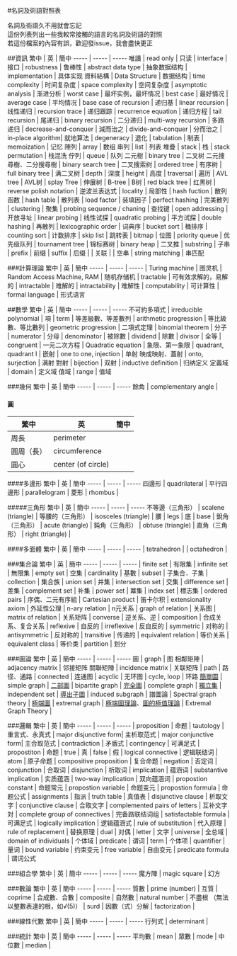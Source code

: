 #名詞及術語對照表

名詞及術語久不用就會忘記  
這份列表列出一些我較常接觸的語言的名詞及術語的對照  
若這份檔案的內容有誤，歡迎發issue，我會盡快更正  

##資訊
繁中 | 英 | 簡中
----- | ----- | -----
唯讀 | read only | 只读
 | interface | 接口
 | robustness | 鲁棒性
 | abstract data type | 抽象数据结构
 | implementation | 具体实现
資料結構 | Data Structure | 数据结构
 | time complexity | 时间复杂度
 | space complexity | 空间复杂度
 | asymptotic analysis | 渐进分析
 | worst case | 最坏实例，最坏情况
 | best case | 最好情况
 | average case | 平均情况
 | base case of recursion | 递归基
 | linear recursion | 线性递归
 | recursion trace | 递归跟踪
 | recurrence equation | 递归方程
 | tail recursion | 尾递归
 | binary recursion | 二分递归
 | multi-way recursion | 多路递归
 | decrease-and-conquer | 減而治之
 | divide-and-conquer | 分而治之
 |  in-place algorithm| 就地算法
 | degeneracy | 退化
 | tabulation | 制表
 | memoization | 记忆
陣列 | array | 数组
串列 | list | 列表
堆疊 | stack | 栈
 | stack permutation | 栈混洗
佇列 | queue | 队列
二元樹 | binary tree | 二叉树
二元搜尋樹、二分搜尋樹 | binary search tree | 二叉搜索树
 | ordered tree | 有序树 
 | full binary tree | 满二叉树 
 | depth | 深度
 | height | 高度 
 | traversal | 遍历
 | AVL tree | AVL树
 | splay Tree | 伸展树
 | B-tree | B树
 | red black tree | 红黑树
 | reverse polish notation | 逆波兰表达式
 | locality | 局部性
 | hash fuction | 散列函数
 | hash table | 散列表
 | load factor | 装填因子
 | perfect hashing | 完美散列
 | clustering | 聚集
 | probing sequence / chaning | 查找键
 | open addressing | 开放寻址
 | linear probing | 线性试探
 | quadratic probing | 平方试探
 | double hashing | 再散列
 | lexicographic order | 词典序
 | bucket sort | 桶排序
 | counting sort | 计数排序
 | skip list | 跳转表
 | bitmap | 位图
 | priority queue | 优先级队列
 | tournament tree | 锦标赛树
 | binary heap | 二叉推
 | substring | 子串
 | prefix | 前缀
 | suffix | 后缀
 | | 关联 
 | | 空串
 | string matching | 串匹配
 
###計算理論
繁中 | 英 | 簡中
----- | ----- | -----
 | Turing machine | 图灵机
 | Random Access Machine, RAM | 随机存储机
 | tractable | 可有效求解的，易解的
 | intractable | 难解的
 | intractability | 难解性
 | computability | 可计算性
 | formal language | 形式语言

##數學
繁中 | 英 | 簡中
----- | ----- | -----
不可約多項式 | irreducible polynomial | 
項 | term | 
等差級數、等差數列 | arithmetic progression | 
等比級數、等比數列 | geometric progression | 
二項式定理 | binomial theorem | 
分子 | numerator | 
分母 | denominator | 
被除數 | dividend | 
除數 | divisor | 
全等 | congruent |
一元二次方程 | Quadratic equation |
象限、第一象限  | quadrant, quadrant I |
嵌射 | one to one, injection | 单射
映成映射、蓋射 | onto, surjection | 满射
對射 | bijection | 双射
 | inductive definition | 归纳定义
定義域 | domain | 定义域
值域 | range | 值域

###幾何
繁中 | 英 | 簡中
----- | ----- | -----
餘角 | complementary angle | 

#### 圓
繁中 | 英 | 簡中
----- | ----- | -----
周長 | perimeter | 
圓周（長） | circumference | 
圓心 | center (of circle) | 

####多邊形
繁中 | 英 | 簡中
----- | ----- | -----
四邊形 | quadrilateral | 
平行四邊形 | parallelogram | 
菱形 | rhombus | 

#####三角形
繁中 | 英 | 簡中
----- | ----- | -----
不等邊（三角形） | scalene (triangle) | 
等腰的（三角形） | isosceles (triangle) | 
腰 | legs | 
底 | base | 
銳角（三角形） | acute (triangle) | 
鈍角（三角形） | obtuse (triangle) | 
直角（三角形） | right (triangle) | 

####多面體
繁中 | 英 | 簡中
----- | ----- | -----
 | tetrahedron |
 | octahedron |
 
###集合論
繁中 | 英 | 簡中
----- | ----- | -----
 | finite set | 有限集
 | infinite set | 無限集
 | empty set | 空集
 | cardinality | 基數
 | subset | 子集合．子集
 | collection | 集合族
 | union set | 并集
 | intersection set | 交集
 | difference set | 差集
 | complement set | 补集
 | power set | 冪集
 | index set | 標志集
 | ordered pairs | 序偶、二元有序組
 | Cartesian product | 笛卡尔积
 | extensionality axiom | 外延性公理
 | n-ary relation | n元关系
 | graph of relation | 关系图
 | matrix of relation | 关系矩阵
 | converse | 逆关系、逆
 | composition | 合成关系、复合关系
 | reflexive | 自反的
 | irreflexive | 反自反的
 | symmetric | 对称的
 | antisymmetric | 反对称的
 | transitive | 传递的
 | equivalent relation | 等价关系
 | equivalent class | 等价类
 | partition | 划分

###圖論
繁中 | 英 | 簡中
----- | ----- | -----
圖 | graph | 图
相鄰矩陣 | adjacency matrix | 邻接矩阵
關聯矩陣 | incidence matrix | 关联矩阵
 | path | 路径、通路 
 | connected | 连通图
 | acyclic | 无环图
 | cycle, loop | 环路 
[簡單圖][1] | simple graph |
[二部圖][1] | bipartite graph | 
[完全圖][1] | complete graph | 
[獨立集][1] | independent set | 
[導出子圖][1] | induced subgraph | 
譜圖論 | Spectral graph theory | 
[極端圖][1] | extremal graph | 
[極端圖理論][1]、[圖的極值理論][2] | Extremal Graph Theory | 


[1]: http://w3.math.sinica.edu.tw/math_media/d381/38105.pdf  
[2]: http://jupiter.math.nctu.edu.tw/~weng/courses/2011_topic_discrete/topic_2011.html  

###邏輯
繁中 | 英 | 簡中
----- | ----- | -----
 | proposition | 命题
 | tautology | 重言式、永真式
 | major disjunctive form| 主析取范式
 | major conjunctive form| 主合取范式
 | contradiction | 矛盾式
 | contingency | 可满足式
 | propostiton | 命题
 | true | 真
 | false | 假
 | logical connective | 逻辑联结词
 | atom | 原子命题
 | compositive proposition | 复合命题
 | negation | 否定词
 | conjunction | 合取词
 | disjunction | 析取词
 | implication | 蕴涵词
 | substantive implication | 实质蕴涵
 | two-way implication | 双向蕴涵词
 | propostion constant | 命题常元
 | propostion variable | 命题变元
 | propostion formula | 命题公式
 | assignments | 指派
 | truth table | 真值表
 | disjunctive clause | 析取文字
 | conjunctive clause | 合取文字
 | complemented pairs of letters | 互补文字対
 | complete group of connectives | 完备路联结词组
 | satisfactable formula | 可满足式
 | logically implication | 逻辑蕴涵式
 | rule of substitution | 代入原理
 | rule of replacement | 替换原理
 | dual | 对偶
 | letter | 文字
 | universe | 全总域
 | domain of individuals | 个体域
 | predicate | 谓词
 | term | 个体项
 | quantifier | 量词
 | bound variable | 约束变元
 | free variable | 自由变元
 | predicate formula | 谓词公式
 
###組合學
繁中 | 英 | 簡中
----- | ----- | -----
魔方陣 | magic square | 幻方

###數論
繁中 | 英 | 簡中
----- | ----- | -----
質數 | prime (number) | 
互質 | coprime | 
合成數、合數 | composite | 
自然數 | natural number | 
不盡根 （無法以整數表達的根，如√(5)） | surd | 
因數（式）分解 | factorization | 

###線性代數
繁中 | 英 | 簡中
----- | ----- | -----
行列式 | determinant | 

###統計
繁中 | 英 | 簡中
----- | ----- | -----
平均數 | mean |
眾數 | mode | 
中位數 | median |